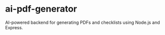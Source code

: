 # ai-pdf-generator
AI-powered backend for generating PDFs and checklists using Node.js and Express.
